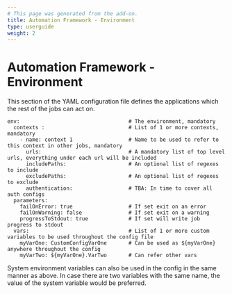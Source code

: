 ```yaml
---
# This page was generated from the add-on.
title: Automation Framework - Environment
type: userguide
weight: 2
---
```


# Automation Framework - Environment

This section of the YAML configuration file defines the applications which the rest of the jobs can act on.

```
env:                                   # The environment, mandatory
  contexts :                           # List of 1 or more contexts, mandatory
    - name: context 1                  # Name to be used to refer to this context in other jobs, mandatory
      urls:                            # A mandatory list of top level urls, everything under each url will be included
      includePaths:                    # An optional list of regexes to include
      excludePaths:                    # An optional list of regexes to exclude
      authentication:                  # TBA: In time to cover all auth configs
  parameters:
    failOnError: true                  # If set exit on an error         
    failOnWarning: false               # If set exit on a warning
    progressToStdout: true             # If set will write job progress to stdout
  vars:                                # List of 1 or more custom variables to be used throughout the config file
    myVarOne: CustomConfigVarOne       # Can be used as ${myVarOne} anywhere throughout the config
    myVarTwo: ${myVarOne}.VarTwo       # Can refer other vars    
```

System environment variables can also be used in the config in the same manner as above. In case there are two variables with the same name, the value of the system variable would be preferred.
